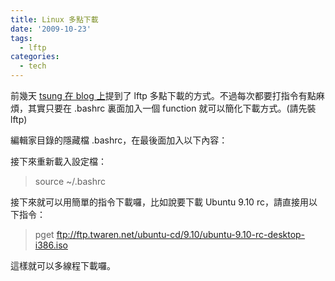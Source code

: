 ```yaml
---
title: Linux 多點下載
date: '2009-10-23'
tags:
  - lftp
categories:
  - tech
---
```

前幾天 [tsung 在 blog 上](http://plog.longwin.com.tw/my_note-unix/2009/10/15/linxu-shell-lftp-pget-thread-2009)提到了 lftp 多點下載的方式。不過每次都要打指令有點麻煩，其實只要在 .bashrc 裏面加入一個 function 就可以簡化下載方式。(請先裝 lftp)  
  
編輯家目錄的隱藏檔 .bashrc，在最後面加入以下內容：  
  
  
  
接下來重新載入設定檔：  

> source ~/.bashrc

接下來就可以用簡單的指令下載囉，比如說要下載 Ubuntu 9.10 rc，請直接用以下指令：  

> pget ftp://ftp.twaren.net/ubuntu-cd/9.10/ubuntu-9.10-rc-desktop-i386.iso

這樣就可以多線程下載囉。